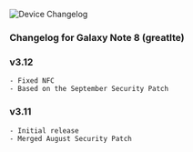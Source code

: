 ![Device Changelog](https://i.imgur.com/C0Wcdr5.png)

### Changelog for Galaxy Note 8 (greatlte)

### v3.12
```
- Fixed NFC
- Based on the September Security Patch
```

### v3.11
```
- Initial release
- Merged August Security Patch
```
